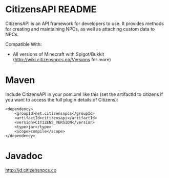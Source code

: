 CitizensAPI README
==================
CitizensAPI is an API framework for developers to use. It provides methods for creating and maintaining NPCs, as well as attaching custom data to NPCs.

Compatible With:
- All versions of Minecraft with Spigot/Bukkit (http://wiki.citizensnpcs.co/Versions for more)

Maven
=====
Include CitizensAPI in your pom.xml like this (set the artifactId to citizens if you want to access the full plugin details of Citizens):
```
<dependency>
	<groupId>net.citizensnpcs</groupId>
	<artifactId>citizensapi</artifactId>
	<version>CITIZENS_VERSION</version>
	<type>jar</type>
	<scope>compile</scope>
</dependency>
```

Javadoc
=======
http://jd.citizensnpcs.co
